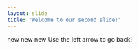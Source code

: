 ```yaml
---
layout: slide
title: "Welcome to our second slide!"
---
```

new new new 
Use the left arrow to go back!
